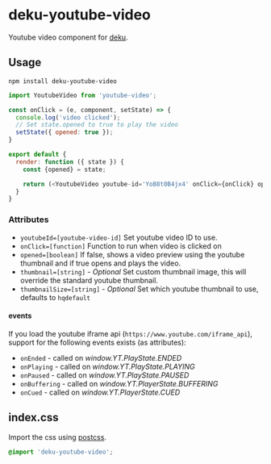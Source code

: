 # deku-youtube-video

Youtube video component for [deku](https://github.com/dekujs/deku).

## Usage

```shell
npm install deku-youtube-video
```

```js
import YoutubeVideo from 'youtube-video';

const onClick = (e, component, setState) => {
  console.log('video clicked');
  // Set state.opened to true to play the video
  setState({ opened: true });
}

export default {
  render: function ({ state }) {
    const {opened} = state;

    return (<YoutubeVideo youtube-id='YoB8t0B4jx4' onClick={onClick} opened={opened} />);
  }
}
```

### Attributes

* `youtubeId=[youtube-video-id]` Set youtube video ID to use.
* `onClick=[function]` Function to run when video is clicked on
* `opened=[boolean]` If false, shows a video preview using the youtube thumbnail and if true opens and plays the video.
* `thumbnail=[string]` - _Optional_ Set custom thumbnail image, this will override the standard youtube thumbnail.
* `thumbnailSize=[string]` - _Optional_ Set which youtube thumbnail to use, defaults to `hqdefault`

#### events

If you load the youtube iframe api (`https://www.youtube.com/iframe_api`), support for the following events exists (as attributes):

* `onEnded` - called on _window.YT.PlayState.ENDED_
* `onPlaying` - called on _window.YT.PlayState.PLAYING_
* `onPaused` - called on _window.YT.PlayState.PAUSED_
* `onBuffering` - called on _window.YT.PlayerState.BUFFERING_
* `onCued` - called on _window.YT.PlayerState.CUED_

## index.css

Import the css using [postcss](https://github.com/postcss/postcss).
```css
@import 'deku-youtube-video';
```
